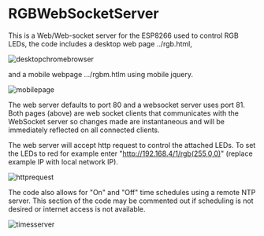 # RGBWebSocketServer
This is a Web/Web-socket server for the ESP8266 used to control RGB LEDs, the code includes a desktop web page ../rgb.html,

![desktopchromebrowser](https://cloud.githubusercontent.com/assets/11177814/25767020/30aeaa42-31c4-11e7-9686-260a80b2de99.png)

and a mobile webpage .../rgbm.htlm using mobile jquery. 

![mobilepage](https://cloud.githubusercontent.com/assets/11177814/25767125/ddcf814c-31c4-11e7-9207-cdb236cda2ea.png)

The web server defaults to port 80 and a websocket server uses port 81. Both pages (above) are web socket clients that communicates with the WebSocket server so changes made are instantaneous and will be immediately reflected on all connected clients. 

The web server will accept http request to control the attached LEDs. To set the LEDs to red for example enter "http://192.168.4/1/rgb(255,0,0)" (replace example IP with local network IP).

![httprequest](https://cloud.githubusercontent.com/assets/11177814/25767634/4875b62a-31c9-11e7-9ced-df78f96ceb16.png)

The code also allows for "On" and "Off" time schedules using a remote NTP server. This section of the code may be commented out if scheduling is not desired or internet access is not available.

![timesserver](https://cloud.githubusercontent.com/assets/11177814/25767487/b1b71d6a-31c7-11e7-8252-658d7cbf1cc7.png)
